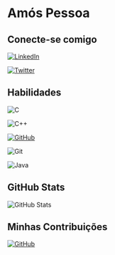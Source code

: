 # Amós Pessoa

## Conecte-se comigo

[![LinkedIn](https://img.shields.io/badge/LinkedIn-900?style=for-the-badge&logo=linkedin&logoColor=0E76A8)](https://www.linkedin.com/in/amospessoa/)

[![Twitter](https://img.shields.io/badge/Twitter-900?style=for-the-badge&logo=twitter)](https://twitter.com/PessoaAmos)


## Habilidades

![C](https://img.shields.io/badge/-00599C?style=for-the-badge&logo=C)

![C++](https://img.shields.io/badge/C%2B%2B-fff?style=for-the-badge&logo=c%2B%2B&logoColor=00599C)

[![GitHub](https://img.shields.io/badge/GitHub-ec63a?style=for-the-bagge&logo=github&logoColor=fff)](https://docs.github.com/)

![Git](https://img.shields.io/badge/Git-ec63a1?style=for-the-badge&logo=git&logoColor=fff)

![Java](https://img.shields.io/badge/Java-900?style=for-the-badge&logo=java)

## GitHub Stats 

![GitHub Stats](https://github-readme-stats.vercel.app/api?username=AmosPessoa01&theme=transparent&bg_color=900&border_color=900&show_icons=true&icon_color=30A3DC&title_color=E94D5F&text_color=002)


## Minhas Contribuições

[![GitHub](https://img.shields.io/badge/GitHub-900?style=for-the-badge&logo=GItHub)](https://github.com/AmosPessoa01/)
